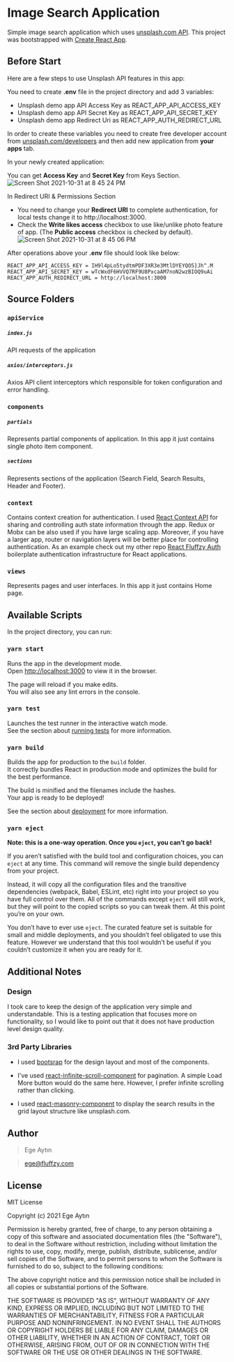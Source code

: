 # Image Search Application

Simple image search application which uses [unsplash.com API](https://unsplash.com/documentation#search).
This project was bootstrapped with [Create React App](https://github.com/facebook/create-react-app).


## Before Start

Here are a few steps to use Unsplash API features in this app:

You need to create **.env** file in the project directory and add 3 variables:
 - Unsplash demo app API Access Key as REACT_APP_API_ACCESS_KEY
 - Unsplash demo app API Secret Key as REACT_APP_API_SECRET_KEY
 - Unsplash demo app Redirect Uri as REACT_APP_AUTH_REDIRECT_URL
 
In order to create these variables you need to create free developer account from [unsplash.com/developers](https://unsplash.com/developers) and then add new application from **your apps** tab.

In your newly created application:

You can get **Access Key** and **Secret Key** from Keys Section.
![Screen Shot 2021-10-31 at 8 45 24 PM](https://user-images.githubusercontent.com/34595361/139595601-69aeaf6d-485c-4db7-a2d6-cebee6720444.png)

In Redirect URI & Permissions Section
 - You need to change your **Redirect URI** to complete authentication, for local tests change it to http://localhost:3000.
 - Check the **Write likes access** checkbox to use like/unlike photo feature of app. (The **Public access** checkbox is checked by default).
![Screen Shot 2021-10-31 at 8 45 06 PM](https://user-images.githubusercontent.com/34595361/139595611-5c966c6d-a501-45a4-8042-6442e0ab269b.png)

After operations above your **.env** file should look like below:
```
REACT_APP_API_ACCESS_KEY = IH9l4pLo5tydtmPDF3XR3e3MtlDYEYQO5}Jh^.M
REACT_APP_API_SECRET_KEY = wTcWxdF6HVVQ7RF9U8PxcaAM7noN2wzBIOQ9uAi
REACT_APP_AUTH_REDIRECT_URL = http://localhost:3000
```

## Source Folders

### `apiService`

##### `index.js`
API requests of the application

##### `axios/interceptors.js` 
Axios API client interceptors which responsible for token configuration and error handling.

### `components`

##### `partials`
Represents partial components of application. In this app it just contains single photo item component.

##### `sections` 
Represents sections of the application (Search Field, Search Results, Header and Footer).

### `context`

Contains context creation for authentication. I used [React Context API](https://reactjs.org/docs/context.html) for sharing and controlling auth state information through the app.
Redux or Mobx can be also used if you have large scaling app. Moreover, if you have a larger app, router or navigation layers will be better place for controlling authentication. 
As an example check out my other repo [React Fluffzy Auth](https://github.com/EgeAytin/react-fluffzy-auth) boilerplate authentication infrastructure for React applications.

### `views`

Represents pages and user interfaces. In this app it just contains Home page.

## Available Scripts

In the project directory, you can run:

### `yarn start`

Runs the app in the development mode.\
Open [http://localhost:3000](http://localhost:3000) to view it in the browser.

The page will reload if you make edits.\
You will also see any lint errors in the console.

### `yarn test`

Launches the test runner in the interactive watch mode.\
See the section about [running tests](https://facebook.github.io/create-react-app/docs/running-tests) for more information.

### `yarn build`

Builds the app for production to the `build` folder.\
It correctly bundles React in production mode and optimizes the build for the best performance.

The build is minified and the filenames include the hashes.\
Your app is ready to be deployed!

See the section about [deployment](https://facebook.github.io/create-react-app/docs/deployment) for more information.

### `yarn eject`

**Note: this is a one-way operation. Once you `eject`, you can’t go back!**

If you aren’t satisfied with the build tool and configuration choices, you can `eject` at any time. This command will remove the single build dependency from your project.

Instead, it will copy all the configuration files and the transitive dependencies (webpack, Babel, ESLint, etc) right into your project so you have full control over them. All of the commands except `eject` will still work, but they will point to the copied scripts so you can tweak them. At this point you’re on your own.

You don’t have to ever use `eject`. The curated feature set is suitable for small and middle deployments, and you shouldn’t feel obligated to use this feature. However we understand that this tool wouldn’t be useful if you couldn’t customize it when you are ready for it.

## Additional Notes

### Design
I took care to keep the design of the application very simple and understandable. This is a testing application that focuses more on functionality, so I would like to point out that it does not have production level design quality.

### 3rd Party Libraries
- I used [bootsrap](https://getbootstrap.com/) for the design layout and most of the components.

- I've used [react-infinite-scroll-component](https://github.com/ankeetmaini/react-infinite-scroll-component) for pagination. A simple Load More button would do the same here. However, I prefer infinite scrolling rather than clicking.

- I used [react-masonry-component](https://github.com/eiriklv/react-masonry-component) to display the search results in the grid layout structure like unsplash.com.

## Author

> Ege Aytın

> ege@fluffzy.com

## License

MIT License

Copyright (c) 2021 Ege Aytın

Permission is hereby granted, free of charge, to any person obtaining a copy of this software and associated
documentation files (the "Software"), to deal in the Software without restriction, including without limitation the
rights to use, copy, modify, merge, publish, distribute, sublicense, and/or sell copies of the Software, and to permit
persons to whom the Software is furnished to do so, subject to the following conditions:

The above copyright notice and this permission notice shall be included in all copies or substantial portions of the
Software.

THE SOFTWARE IS PROVIDED "AS IS", WITHOUT WARRANTY OF ANY KIND, EXPRESS OR IMPLIED, INCLUDING BUT NOT LIMITED TO THE
WARRANTIES OF MERCHANTABILITY, FITNESS FOR A PARTICULAR PURPOSE AND NONINFRINGEMENT. IN NO EVENT SHALL THE AUTHORS OR
COPYRIGHT HOLDERS BE LIABLE FOR ANY CLAIM, DAMAGES OR OTHER LIABILITY, WHETHER IN AN ACTION OF CONTRACT, TORT OR
OTHERWISE, ARISING FROM, OUT OF OR IN CONNECTION WITH THE SOFTWARE OR THE USE OR OTHER DEALINGS IN THE SOFTWARE.
